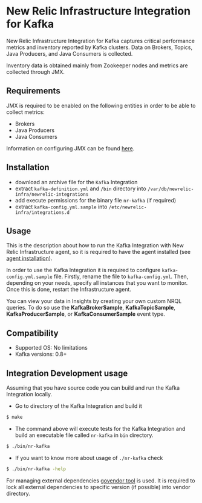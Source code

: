 # New Relic Infrastructure Integration for Kafka


New Relic Infrastructure Integration for Kafka captures critical performance metrics and inventory reported by Kafka clusters. Data on Brokers, Topics, Java Producers, and Java Consumers is collected.

Inventory data is obtained mainly from Zookeeper nodes and metrics are collected through JMX.

## Requirements

JMX is required to be enabled on the following entities in order to be able to collect metrics:

- Brokers
- Java Producers
- Java Consumers

Information on configuring JMX can be found [here](https://docs.oracle.com/javase/8/docs/technotes/guides/management/agent.html).

## Installation

- download an archive file for the `Kafka` Integration
- extract `kafka-definition.yml` and `/bin` directory into `/var/db/newrelic-infra/newrelic-integrations`
- add execute permissions for the binary file `nr-kafka` (if required)
- extract `kafka-config.yml.sample` into `/etc/newrelic-infra/integrations.d`

## Usage

This is the description about how to run the Kafka Integration with New Relic Infrastructure agent, so it is required to have the agent installed (see [agent installation](https://docs.newrelic.com/docs/infrastructure/new-relic-infrastructure/installation/install-infrastructure-linux)).

In order to use the Kafka Integration it is required to configure `kafka-config.yml.sample` file. Firstly, rename the file to `kafka-config.yml`. Then, depending on your needs, specify all instances that you want to monitor. Once this is done, restart the Infrastructure agent.

You can view your data in Insights by creating your own custom NRQL queries. To do so use the **KafkaBrokerSample**, **KafkaTopicSample**, **KafkaProducerSample**, or **KafkaConsumerSample** event type.

## Compatibility

* Supported OS: No limitations
* Kafka versions: 0.8+

## Integration Development usage

Assuming that you have source code you can build and run the Kafka Integration locally.

* Go to directory of the Kafka Integration and build it
```bash
$ make
```
* The command above will execute tests for the Kafka Integration and build an executable file called `nr-kafka` in `bin` directory.
```bash
$ ./bin/nr-kafka
```
* If you want to know more about usage of `./nr-kafka` check
```bash
$ ./bin/nr-kafka -help
```

For managing external dependencies [govendor tool](https://github.com/kardianos/govendor) is used. It is required to lock all external dependencies to specific version (if possible) into vendor directory.
